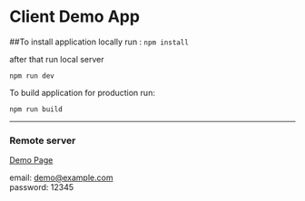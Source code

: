 # Client Demo App

##To install application locally run :
`npm install`

after that run local server

`npm run dev`

To build application for production run:

`npm run build`


--- 
### Remote server
[Demo Page](http://client.expertj.com/)

email: demo@example.com                                    
password: 12345                 
